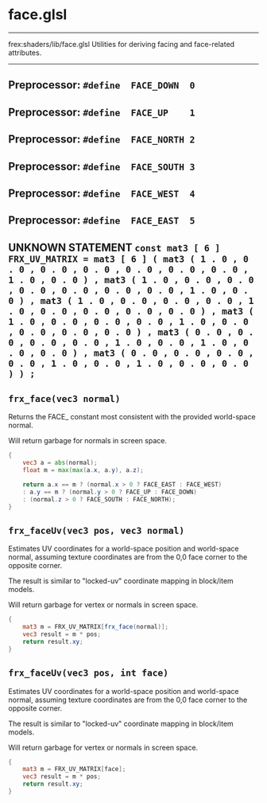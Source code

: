 # face.glsl
****************************************************

frex:shaders/lib/face.glsl
Utilities for deriving facing and face-related attributes.
*****************************************************
## Preprocessor: `#define  FACE_DOWN  0`
## Preprocessor: `#define  FACE_UP    1`
## Preprocessor: `#define  FACE_NORTH 2`
## Preprocessor: `#define  FACE_SOUTH 3`
## Preprocessor: `#define  FACE_WEST  4`
## Preprocessor: `#define  FACE_EAST  5`
## UNKNOWN STATEMENT `const mat3 [ 6 ] FRX_UV_MATRIX = mat3 [ 6 ] ( mat3 ( 1 . 0 , 0 . 0 , 0 . 0 , 0 . 0 , 0 . 0 , 0 . 0 , 0 . 0 , 1 . 0 , 0 . 0 ) , mat3 ( 1 . 0 , 0 . 0 , 0 . 0 , 0 . 0 , 0 . 0 , 0 . 0 , 0 . 0 , 1 . 0 , 0 . 0 ) , mat3 ( 1 . 0 , 0 . 0 , 0 . 0 , 0 . 0 , 1 . 0 , 0 . 0 , 0 . 0 , 0 . 0 , 0 . 0 ) , mat3 ( 1 . 0 , 0 . 0 , 0 . 0 , 0 . 0 , 1 . 0 , 0 . 0 , 0 . 0 , 0 . 0 , 0 . 0 ) , mat3 ( 0 . 0 , 0 . 0 , 0 . 0 , 0 . 0 , 1 . 0 , 0 . 0 , 1 . 0 , 0 . 0 , 0 . 0 ) , mat3 ( 0 . 0 , 0 . 0 , 0 . 0 , 0 . 0 , 1 . 0 , 0 . 0 , 1 . 0 , 0 . 0 , 0 . 0 ) ) ; `
## `frx_face(vec3 normal)`

  Returns the FACE_ constant most consistent with the
  provided world-space normal.


  Will return garbage for normals in screen space.

```glsl
{
	vec3 a = abs(normal);
	float m = max(max(a.x, a.y), a.z);

	return a.x == m ? (normal.x > 0 ? FACE_EAST : FACE_WEST)
	: a.y == m ? (normal.y > 0 ? FACE_UP : FACE_DOWN)
	: (normal.z > 0 ? FACE_SOUTH : FACE_NORTH);
}
```

## `frx_faceUv(vec3 pos, vec3 normal)`

  Estimates UV coordinates for a world-space position
  and world-space normal, assuming texture coordinates
  are from the 0,0 face corner to the opposite corner.


  The result is similar to "locked-uv" coordinate mapping
  in block/item models.


  Will return garbage for vertex or normals in screen space.

```glsl
{
	mat3 m = FRX_UV_MATRIX[frx_face(normal)];
	vec3 result = m * pos;
	return result.xy;
}
```

## `frx_faceUv(vec3 pos, int face)`

  Estimates UV coordinates for a world-space position
  and world-space normal, assuming texture coordinates
  are from the 0,0 face corner to the opposite corner.


  The result is similar to "locked-uv" coordinate mapping
  in block/item models.


  Will return garbage for vertex or normals in screen space.

```glsl
{
	mat3 m = FRX_UV_MATRIX[face];
	vec3 result = m * pos;
	return result.xy;
}
```

